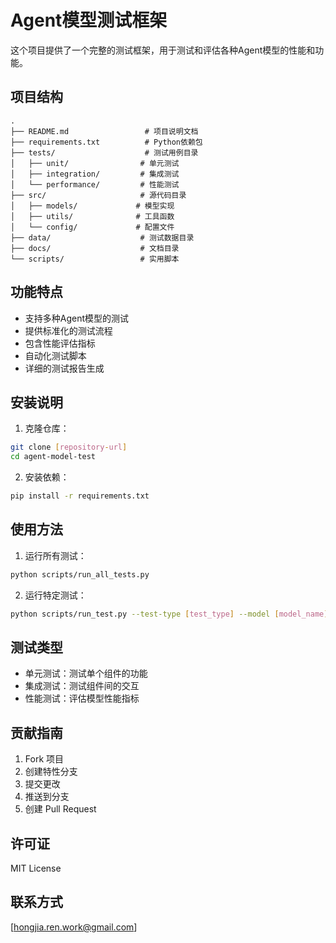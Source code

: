  # Agent模型测试框架

这个项目提供了一个完整的测试框架，用于测试和评估各种Agent模型的性能和功能。

## 项目结构

```
.
├── README.md                 # 项目说明文档
├── requirements.txt          # Python依赖包
├── tests/                    # 测试用例目录
│   ├── unit/                # 单元测试
│   ├── integration/         # 集成测试
│   └── performance/         # 性能测试
├── src/                     # 源代码目录
│   ├── models/             # 模型实现
│   ├── utils/              # 工具函数
│   └── config/             # 配置文件
├── data/                    # 测试数据目录
├── docs/                    # 文档目录
└── scripts/                 # 实用脚本
```

## 功能特点

- 支持多种Agent模型的测试
- 提供标准化的测试流程
- 包含性能评估指标
- 自动化测试脚本
- 详细的测试报告生成

## 安装说明

1. 克隆仓库：
```bash
git clone [repository-url]
cd agent-model-test
```

2. 安装依赖：
```bash
pip install -r requirements.txt
```

## 使用方法

1. 运行所有测试：
```bash
python scripts/run_all_tests.py
```

2. 运行特定测试：
```bash
python scripts/run_test.py --test-type [test_type] --model [model_name]
```

## 测试类型

- 单元测试：测试单个组件的功能
- 集成测试：测试组件间的交互
- 性能测试：评估模型性能指标

## 贡献指南

1. Fork 项目
2. 创建特性分支
3. 提交更改
4. 推送到分支
5. 创建 Pull Request

## 许可证

MIT License

## 联系方式

[hongjia.ren.work@gmail.com]